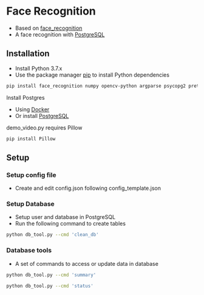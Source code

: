 # Face Recognition

- Based on [face_recognition](https://github.com/ageitgey/face_recognition)
- A face recognition with [PostgreSQL](https://www.postgresql.org/)

## Installation

- Install Python 3.7.x
- Use the package manager [pip](https://pip.pypa.io/en/stable/) to install Python dependencies

```bash
pip install face_recognition numpy opencv-python argparse psycopg2 prettytable
```

Install Postgres

- Using [Docker](https://hub.docker.com/_/postgres)
- Or install [PostgreSQL](https://www.postgresql.org/)

demo_video.py requires Pillow

```bash
pip install Pillow
```

## Setup

### Setup config file

- Create and edit config.json following config_template.json

### Setup Database

- Setup user and database in PostgreSQL
- Run the following command to create tables

```bash
python db_tool.py --cmd 'clean_db'
```

### Database tools

- A set of commands to access or update data in database

```bash
python db_tool.py --cmd 'summary'
```
```bash
python db_tool.py --cmd 'status'
```
